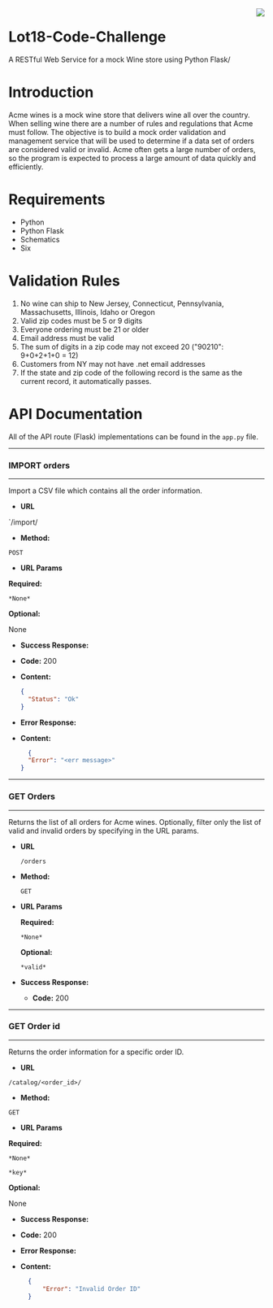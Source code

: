 <img src = "http://avis-vin.lefigaro.fr/var/img/91/22681-650x330-logo-lot18-noir-sur-fond-blanc-ok.jpg" align = "right">

# Lot18-Code-Challenge
A RESTful Web Service for a mock Wine store using Python Flask/

Introduction
=======

Acme wines is a mock wine store that delivers wine all over the country. When selling wine there are a number of rules and regulations that Acme must follow. The objective is to build a mock order validation and management service that will be used to determine if a data set of orders are considered valid or invalid. Acme often gets a large number of orders, so the program is expected to process a large amount of data quickly and efficiently.


Requirements
=======

* Python
* Python Flask
* Schematics
* Six

Validation Rules
=======

1) No wine can ship to New Jersey, Connecticut, Pennsylvania, Massachusetts, Illinois, Idaho or Oregon
2) Valid zip codes must be 5 or 9 digits
3) Everyone ordering must be 21 or older
4) Email address must be valid
5) The sum of digits in a zip code may not exceed 20 ("90210": 9+0+2+1+0 = 12)
6) Customers from NY may not have .net email addresses
7) If the state and zip code of the following record is the same as the current record, it automatically passes.

API Documentation
=======

All of the API route (Flask) implementations can be found in the `app.py` file.

---
### IMPORT orders
---

Import a CSV file which contains all the order information.

* **URL**

`/import/

* **Method:**

`POST`

*  **URL Params**

**Required:**

 `*None*`

**Optional:**

 None

* **Success Response:**

* **Code:** 200 <br />

* **Content:**
  
  ```json
  {
    "Status": "Ok"
  }
  ``` 

* **Error Response:**

* **Content:**

  ```json
    {
    "Error": "<err message>"
  }
  ``` 


---
### GET Orders
---

Returns the list of all orders for Acme wines. Optionally, filter only the list of valid and invalid orders by specifying in the URL params.

* **URL**

  `/orders`

* **Method:**
  
  `GET`
  
*  **URL Params**

   **Required:**
 
     `*None*`

   **Optional:**
 
     `*valid*`

* **Success Response:**

  * **Code:** 200 <br />


---
### GET Order id
---

Returns the order information for a specific order ID.

* **URL**

`/catalog/<order_id>/`

* **Method:**

`GET`

*  **URL Params**

**Required:**

 `*None*`
 
 `*key*`

**Optional:**

 None

* **Success Response:**

* **Code:** 200 <br />

* **Error Response:**

* **Content:**

  ```json
  	{
		"Error": "Invalid Order ID"
	}
  ``` 





